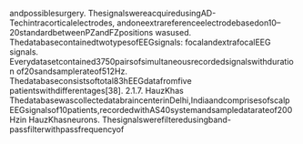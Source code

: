 andpossiblesurgery. ThesignalswereacquiredusingAD-Techintracorticalelectrodes,
andoneextrareferenceelectrodebasedon10–20standardbetweenPZandFZpositions
wasused. ThedatabasecontainedtwotypesofEEGsignals: focalandextrafocalEEG
signals. Everydatasetcontained3750pairsofsimultaneousrecordedsignalswithduration
of20sandsamplerateof512Hz. Thedatabaseconsistsoftotal83hEEGdatafromfive
patientswithdifferentages[38].
2.1.7. HauzKhas
ThedatabasewascollectedatabraincenterinDelhi,Indiaandcomprisesofscalp
EEGsignalsof10patients,recordedwithAS40systemandsampledatarateof200Hzin
HauzKhasneurons. Thesignalswerefilteredusingband-passfilterwithpassfrequencyof